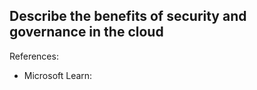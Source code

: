 ## Describe the benefits of security and governance in the cloud

References:

* Microsoft Learn: []()
